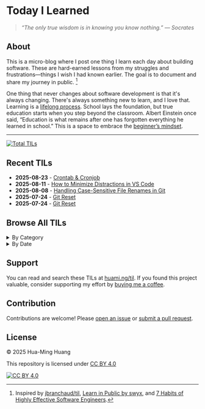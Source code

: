 # Today I Learned

> _“The only true wisdom is in knowing you know nothing.” — Socrates_

## About

This is a micro-blog where I post one thing I learn each day about building software. These are hard-earned lessons from my struggles and frustrations—things I wish I had known earlier. The goal is to document and share my journey in public. [^1]

One thing that never changes about software development is that it's always changing. There's always something new to learn, and I love that. Learning is a [lifelong process](https://hbr.org/2017/02/lifelong-learning-is-good-for-your-health-your-wallet-and-your-social-life). School lays the foundation, but true education starts when you step beyond the classroom. Albert Einstein once said, “Education is what remains after one has forgotten everything he learned in school.” This is a space to embrace the [beginner’s mindset](https://en.wikipedia.org/wiki/Shoshin).

---

<!-- index starts -->
[![Total TILs](https://img.shields.io/badge/Total%20TILs-11-blue?style=for-the-badge)](posts/)

## Recent TILs

* **2025-08-23** - [Crontab & Cronjob](https://huami.ng/2025/08/23/crontab-cronjob)
* **2025-08-11** - [How to Minimize Distractions in VS Code](https://huami.ng/2025/08/11/how-to-minimize-distractions-in-vs-code)
* **2025-08-08** - [Handling Case-Sensitive File Renames in Git](https://huami.ng/2025/08/08/handling-case-sensitive-file-renames-in-git)
* **2025-07-24** - [Git Reset](https://huami.ng/2025/07/24/git-reset)
* **2025-07-24** - [Git Reset](https://huami.ng/2025/07/24/git-reset)

## Browse All TILs

<details>
<summary>By Category</summary>

<details>
<summary>cli (1)</summary>

* [VS Code CLI and URL Schemes](https://huami.ng/2025/07/20/vs-code-cli-and-url-schemes)

</details>

<details>
<summary>git (6)</summary>

* [Handling Case-Sensitive File Renames in Git](https://huami.ng/2025/08/08/handling-case-sensitive-file-renames-in-git)
* [Git Reset](https://huami.ng/2025/07/24/git-reset)
* [Git Reset](https://huami.ng/2025/07/24/git-reset)
* [Git Commit Messages from a File](https://huami.ng/2025/07/20/git-commit-messages-from-a-file)
* [How to write good Git commit messages](https://huami.ng/2025/07/19/how-to-write-good-git-commit-messages)
* [Git Tags](https://huami.ng/2025/01/23/git-tags)

</details>

<details>
<summary>github (1)</summary>

* [GitHub URL Schemes for Viewing, Editing, and Commit History](https://huami.ng/2025/07/16/github-url-schemes-for-viewing-editing-and-commit-history)

</details>

<details>
<summary>linux (1)</summary>

* [Crontab & Cronjob](https://huami.ng/2025/08/23/crontab-cronjob)

</details>

<details>
<summary>url-schemes (3)</summary>

* [VS Code CLI and URL Schemes](https://huami.ng/2025/07/20/vs-code-cli-and-url-schemes)
* [YouTube URL Schemes](https://huami.ng/2025/07/17/youtube-url-schemes)
* [GitHub URL Schemes for Viewing, Editing, and Commit History](https://huami.ng/2025/07/16/github-url-schemes-for-viewing-editing-and-commit-history)

</details>

<details>
<summary>vs-code (2)</summary>

* [How to Minimize Distractions in VS Code](https://huami.ng/2025/08/11/how-to-minimize-distractions-in-vs-code)
* [VS Code CLI and URL Schemes](https://huami.ng/2025/07/20/vs-code-cli-and-url-schemes)

</details>

</details>

<details>
<summary>By Date</summary>

<details>
<summary>2025</summary>

<details>
<summary>August (3)</summary>

* [Crontab & Cronjob](https://huami.ng/2025/08/23/crontab-cronjob)
* [How to Minimize Distractions in VS Code](https://huami.ng/2025/08/11/how-to-minimize-distractions-in-vs-code)
* [Handling Case-Sensitive File Renames in Git](https://huami.ng/2025/08/08/handling-case-sensitive-file-renames-in-git)

</details>

<details>
<summary>July (7)</summary>

* [Git Reset](https://huami.ng/2025/07/24/git-reset)
* [Git Reset](https://huami.ng/2025/07/24/git-reset)
* [Git Commit Messages from a File](https://huami.ng/2025/07/20/git-commit-messages-from-a-file)
* [VS Code CLI and URL Schemes](https://huami.ng/2025/07/20/vs-code-cli-and-url-schemes)
* [How to write good Git commit messages](https://huami.ng/2025/07/19/how-to-write-good-git-commit-messages)
* [YouTube URL Schemes](https://huami.ng/2025/07/17/youtube-url-schemes)
* [GitHub URL Schemes for Viewing, Editing, and Commit History](https://huami.ng/2025/07/16/github-url-schemes-for-viewing-editing-and-commit-history)

</details>

<details>
<summary>January (1)</summary>

* [Git Tags](https://huami.ng/2025/01/23/git-tags)

</details>

</details>

</details>
<!-- index ends -->

## Support

You can read and search these TILs at [huami.ng/til](https://huami.ng/til). If you found this project valuable, consider supporting my effort by [buying me a coffee](https://buymeacoffee.com/huaming.huang).

## Contribution

Contributions are welcome! Please [open an issue](https://github.com/huaminghuangtw/Today-I-Learned/issues/new) or [submit a pull request](https://github.com/huaminghuangtw/Today-I-Learned/compare).

## License

&copy; 2025 Hua-Ming Huang

This repository is licensed under [CC BY 4.0](https://creativecommons.org/licenses/by/4.0/)

[![CC BY 4.0](https://img.shields.io/badge/License-CC%20BY%204.0-lightgrey.svg)](https://creativecommons.org/licenses/by/4.0/)

[^1]: Inspired by [jbranchaud/til](https://github.com/jbranchaud/til), [Learn in Public by swyx](https://www.swyx.io/learn-in-public), and [7 Habits of Highly Effective Software Engineers](https://makingsmallercircles.com/articles/7-habits-of-highly-effective-software-engineers).
